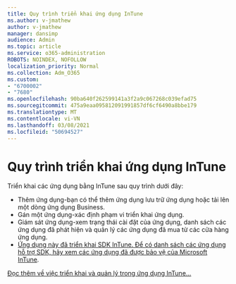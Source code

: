 ```yaml
---
title: Quy trình triển khai ứng dụng InTune
ms.author: v-jmathew
author: v-jmathew
manager: dansimp
audience: Admin
ms.topic: article
ms.service: o365-administration
ROBOTS: NOINDEX, NOFOLLOW
localization_priority: Normal
ms.collection: Adm_O365
ms.custom:
- "6700002"
- "7680"
ms.openlocfilehash: 90ba640f262599141a3f2a9c067268c039efad75
ms.sourcegitcommit: 475a9eaa095812091991857df6cf6490a8bbe179
ms.translationtype: MT
ms.contentlocale: vi-VN
ms.lasthandoff: 03/08/2021
ms.locfileid: "50694527"
---
```

# <a name="intune-app-deployment-process"></a>Quy trình triển khai ứng dụng InTune

Triển khai các ứng dụng bằng InTune sau quy trình dưới đây:

- Thêm ứng dụng-bạn có thể thêm ứng dụng lưu trữ ứng dụng hoặc tải lên một dòng ứng dụng Business.
- Gán một ứng dụng-xác định phạm vi triển khai ứng dụng.
- Giám sát ứng dụng-xem trạng thái cài đặt của ứng dụng, danh sách các ứng dụng đã phát hiện và quản lý các ứng dụng đã mua từ các cửa hàng ứng dụng.
- [Ứng dụng này đã triển khai SDK InTune. Để có danh sách các ứng dụng hỗ trợ SDK, hãy xem các ứng dụng đã được bảo vệ của Microsoft InTune](https://docs.microsoft.com/mem/intune/apps/apps-supported-intune-apps).

[Đọc thêm về việc triển khai và quản lý trong ứng dụng InTune...](https://docs.microsoft.com/mem/intune/apps/app-management)
